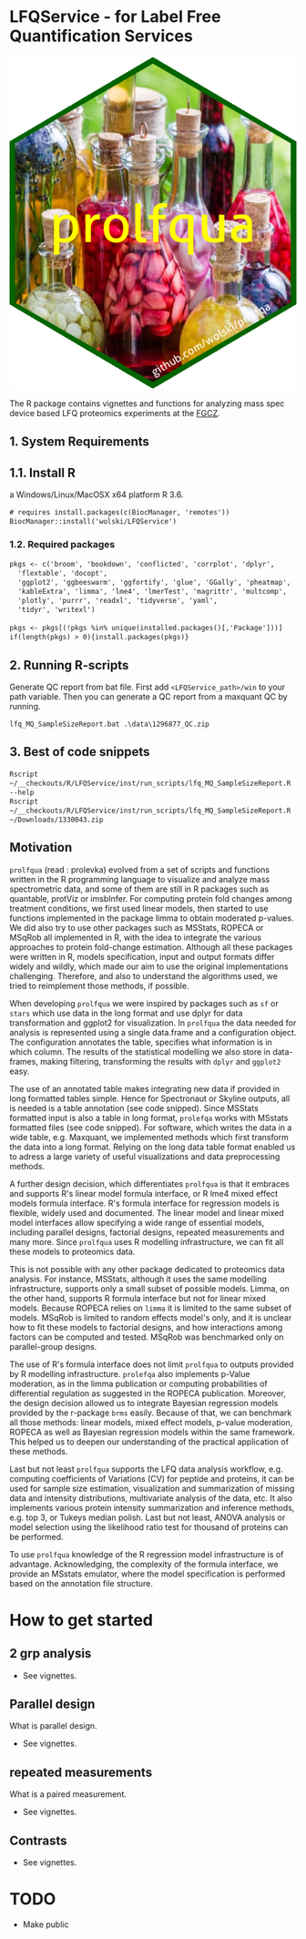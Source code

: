 # LFQService - for Label Free Quantification Services

![prolfqua](inst/Figures/imgfile.png)

The R package contains vignettes and functions for analyzing mass spec device based LFQ proteomics experiments at the [FGCZ](http://www.fgcz.ch/).


## 1. System Requirements  

## 1.1. Install R

a Windows/Linux/MacOSX x64 platform R 3.6.

```{r}
# requires install.packages(c(BiocManager, 'remotes'))
BiocManager::install('wolski/LFQService')
```

### 1.2. Required packages

```{r}
pkgs <- c('broom', 'bookdown', 'conflicted', 'corrplot', 'dplyr',
  'flextable', 'docopt',
  'ggplot2', 'ggbeeswarm', 'ggfortify', 'glue', 'GGally', 'pheatmap',
  'kableExtra', 'limma', 'lme4', 'lmerTest', 'magrittr', 'multcomp',
  'plotly', 'purrr', 'readxl', 'tidyverse', 'yaml',
  'tidyr', 'writexl')

pkgs <- pkgs[(!pkgs %in% unique(installed.packages()[,'Package']))]
if(length(pkgs) > 0){install.packages(pkgs)}
```



## 2. Running R-scripts

Generate QC report from bat file.
First add `<LFQService_path>/win` to your path variable. Then you can generate a QC report from a maxquant QC by running.


```
lfq_MQ_SampleSizeReport.bat .\data\1296877_QC.zip
```


## 3. Best of code snippets


```
Rscript ~/__checkouts/R/LFQService/inst/run_scripts/lfq_MQ_SampleSizeReport.R --help
Rscript ~/__checkouts/R/LFQService/inst/run_scripts/lfq_MQ_SampleSizeReport.R ~/Downloads/1330043.zip
```


## Motivation

`prolfqua` (read : prolevka) evolved from a set of scripts and functions written in the R programming language to visualize and analyze mass spectrometric data, and some of them are still in R packages such as quantable, protViz or imsbInfer. For computing protein fold changes among treatment conditions, we first used linear models, then started to use functions implemented in the package limma to obtain moderated p-values. We did also try to use other packages such as MSStats, ROPECA or MSqRob all implemented in R, with the idea to integrate the various approaches to protein fold-change estimation. Although all these packages were written in R,  models specification, input and output formats differ widely and wildly, which made our aim to use the original implementations challenging. Therefore, and also to understand the algorithms used, we tried to reimplement those methods, if possible. 

When developing `prolfqua` we were inspired by packages such as `sf` or `stars` which use data in the long format and use dplyr for data transformation and ggplot2 for visualization. In `prolfqua` the data needed for analysis is represented using a single data.frame and a configuration object. The configuration annotates the table, specifies what information is in which column. The results of the statistical modelling we also store in data-frames, making filtering, transforming the results with `dplyr` and `ggplot2` easy.

The use of an annotated table makes integrating new data if provided in long formatted tables simple. Hence for Spectronaut or Skyline outputs, all is needed is a table annotation (see code snipped).  Since MSStats formatted input is also a table in long format, `prolefqa` works with MSstats formatted files (see code snipped). For software, which writes the data in a wide table, e.g. Maxquant, we implemented methods which first transform the data into a long format.  Relying on the long data table format enabled us to adress a large variety of useful visualizations and data preprocessing methods. 

A further design decision, which differentiates `prolfqua` is that it embraces and supports R's linear model formula interface, or R lme4 mixed effect models formula interface. R's formula interface for regression models is flexible, widely used and documented. The linear model and linear mixed model interfaces allow specifying a wide range of essential models, including parallel designs, factorial designs, repeated measurements and many more. Since `prolfqua` uses R modelling infrastructure, we can fit all these models to proteomics data.

This is not possible with any other package dedicated to proteomics data analysis. For instance, MSStats, although it uses the same modelling infrastructure, supports only a small subset of possible models. Limma, on the other hand, supports R formula interface but not for linear mixed models. Because ROPECA relies on `limma` it is limited to the same subset of models. MSqRob is limited to random effects model's only, and it is unclear how to fit these models to factorial designs, and how interactions among factors can be computed and tested. MSqRob was benchmarked only on parallel-group designs.

The use of R's formula interface does not limit `prolfqua` to outputs provided by R modelling infrastructure. `prolefqa` also implements p-Value moderation, as in the limma publication or computing probabilities of differential regulation as suggested in the ROPECA publication. 
Moreover, the design decision allowed us to integrate Bayesian regression models provided by the r-package `brms` easily. Because of that, we can benchmark all those methods: linear models, mixed effect models, p-value moderation, ROPECA as well as Bayesian regression models within the same framework. This helped us to deepen our understanding of the practical application of these methods.

Last but not least `prolfqua` supports the LFQ data analysis workflow, e.g. computing coefficients of Variations (CV) for peptide and proteins, it can be used for sample size estimation, visualization and summarization of missing data and intensity distributions, multivariate analysis of the data, etc.
It also implements various protein intensity summarization and inference methods, e.g. top 3, or Tukeys median polish. Last but not least, ANOVA analysis or model selection using the likelihood ratio test for thousand of proteins can be performed.


To use `prolfqua` knowledge of the R regression model infrastructure is of advantage. Acknowledging, the complexity of the formula interface,  we provide an  MSstats emulator, where the model specification is performed based on the annotation file structure.


# How to get started

## 2 grp analysis
- See vignettes.

## Parallel design
What is parallel design.
- See vignettes.

## repeated measurements
What is a paired measurement.
- See vignettes.

## Contrasts
- See vignettes.


# TODO
- Make public

